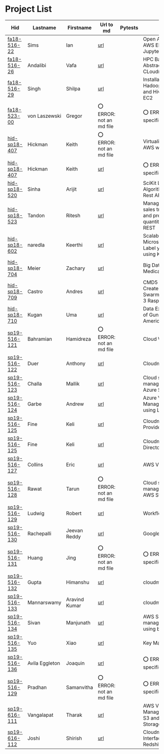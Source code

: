 # Project List

| Hid                                                                 | Lastname       | Firstname     | Url to md                                                                                                     | Pytests   | Title                                                               |
|---------------------------------------------------------------------|----------------|---------------|---------------------------------------------------------------------------------------------------------------|-----------|---------------------------------------------------------------------|
| [fa18-516-22](https://github.com/cloudmesh-community/fa18-516-22)   | Sims           | Ian           | [url](https://github.com/cloudmesh-community/fa18-516-22/blob/master/project-report/report.md)                |           | Open API with AWS EMR and Jupyter                                   |
| [fa18-516-26](https://github.com/cloudmesh-community/fa18-516-26)   | Andalibi       | Vafa          | [url](https://github.com/cloudmesh/cloudmesh-batch/blob/master/README.md)                                     |           | HPC Batch Abstraction for CLoudmesh                                 |
| [fa18-516-29](https://github.com/cloudmesh-community/fa18-516-29)   | Singh          | Shilpa        | [url](https://github.com/cloudmesh-community/fa18-516-29/tree/master/project-report/report.md)                |           | Installation of Hadoop, Spark and Hive on AWS EC2                   |
| [fa18-523-00](https://github.com/cloudmesh-community/fa18-523-00)   | von Laszewski  | Gregor        | :o: ERROR: not an md file                                                                                     |           | :o: ERROR: no title specified                                       |
| [hid-sp18-407](https://github.com/cloudmesh-community/hid-sp18-407) | Hickman        | Keith         | :o: ERROR: not an md file                                                                                     |           | Virtualization on AWS with Julia                                    |
| [hid-sp18-407](https://github.com/cloudmesh-community/hid-sp18-407) | Hickman        | Keith         | [url](https://github.com/cloudmesh-community/hid-sp18-407/blob/master/project-code/README.md)                 |           | :o: ERROR: no title specified                                       |
| [hid-sp18-520](https://github.com/cloudmesh-community/hid-sp18-520) | Sinha          | Arijit        | [url](https://github.com/cloudmesh-community/hid-sp18-523/tree/master/project-report/report.md)               |           | SciKit Learn Algorithms with Rest API                               |
| [hid-sp18-523](https://github.com/cloudmesh-community/hid-sp18-523) | Tandon         | Ritesh        | [url](https://github.com/cloudmesh-community/hid-sp18-523/tree/master/project-report/report.md)               |           | Managing item sales transactions and predicting quantity using REST |
| [hid-sp18-602](https://github.com/cloudmesh-community/hid-sp18-602) | naredla        | Keerthi       | [url](https://github.com/cloudmesh-community/hid-sp18-602/tree/master/project-report/report.md)               |           | Scalable Microservices to Label yelp images using Kuberenets        |
| [hid-sp18-704](https://github.com/cloudmesh-community/hid-sp18-704) | Meier          | Zachary       | [url](https://github.com/cloudmesh-community/hid-sp18-704/blob/master/project-report/report.md)               |           | Big Data in Medical Sciences                                        |
| [hid-sp18-709](https://github.com/cloudmesh-community/hid-sp18-709) | Castro         | Andres        | [url](https://github.com/cloudmesh-community/hid-sp18-709/blob/master/project-report/report.md)               |           | CMD5 Plugin to Create a Docker Swarm Cluster on 3 Raspberry PIs     |
| [hid-sp18-710](https://github.com/cloudmesh-community/hid-sp18-710) | Kugan          | Uma           | [url](https://github.com/cloudmesh-community/hid-sp18-710/blob/master/project-report/report.md)               |           | Data Exploration of Gun violence in America                         |
| [sp19-516-121](https://github.com/cloudmesh-community/sp19-516-121) | Bahramian      | Hamidreza     | :o: ERROR: not an md file                                                                                     |           | Cloud Workflow                                                      |
| [sp19-516-122](https://github.com/cloudmesh-community/sp19-516-122) | Duer           | Anthony       | [url](https://github.com/cloudmesh/cloudmesh-emr/blob/master/README.md)                                       |           | Cloudmesh Emr                                                       |
| [sp19-516-123](https://github.com/cloudmesh-community/sp19-516-123) | Challa         | Mallik        | [url](https://github.com/cloudmesh/cloudmesh-storage/blob/master/README.md)                                   |           | Cloud service file management with Azure Storage                    |
| [sp19-516-124](https://github.com/cloudmesh-community/sp19-516-124) | Garbe          | Andrew        | [url](https://github.com/cloudmesh-community/sp19-516-124/blob/master/project-code/readme.md)                 |           | Azure VM Management using Libcloud                                  |
| [sp19-516-125](https://github.com/cloudmesh-community/sp19-516-125) | Fine           | Keli          | [url](https://github.com/cloudmesh/cloudmesh-storage/blob/master/README.md)                                   |           | Cloudmesh Box Provider                                              |
| [sp19-516-125](https://github.com/cloudmesh-community/sp19-516-125) | Fine           | Keli          | [url](https://github.com/cloudmesh/cloudmesh-storage/blob/master/README.md)                                   |           | Cloudmesh Virtual Directory                                         |
| [sp19-516-127](https://github.com/cloudmesh-community/sp19-516-127) | Collins        | Eric          | [url](https://github.com/cloudmesh-community/sp19-516-127/blob/master/project_report.md)                      |           | AWS VM manager                                                      |
| [sp19-516-128](https://github.com/cloudmesh-community/sp19-516-128) | Rawat          | Tarun         | :o: ERROR: not an md file                                                                                     |           | Cloud service file management with AWS Storage                      |
| [sp19-516-129](https://github.com/cloudmesh-community/sp19-516-129) | Ludwig         | Robert        | [url](https://github.com/cloudmesh-community/sp19-516-129/blob/master/project-code/cloudmesh-flow/README.md)  |           | Workflow                                                            |
| [sp19-516-130](https://github.com/cloudmesh-community/sp19-516-130) | Rachepalli     | Jeevan Reddy  | [url](https://github.com/cloudmesh/cloudmesh-storage/tree/master/cloudmesh/storage/provider/gdrive/README.md) |           | Google Drive                                                        |
| [sp19-516-131](https://github.com/cloudmesh-community/sp19-516-131) | Huang          | Jing          | :o: ERROR: not an md file                                                                                     |           | :o: ERROR: no title specified                                       |
| [sp19-516-132](https://github.com/cloudmesh-community/sp19-516-132) | Gupta          | Himanshu      | [url](https://github.com/cloudmesh/cloudmesh-cloud/blob/master/README.md)                                     |           | cloudmesh.gcloud                                                    |
| [sp19-516-133](https://github.com/cloudmesh-community/sp19-516-133) | Mannarswamy    | Aravind Kumar | [url](https://github.com/cloudmesh/cloudmesh-cloud/blob/master/README.md)                                     |           | cloudmesh.gcloud                                                    |
| [sp19-516-134](https://github.com/cloudmesh-community/sp19-516-134) | Sivan          | Manjunath     | [url](https://github.com/cloudmesh/cloudmesh-storage/blob/master/README.md)                                   |           | AWS S3 file management using boto                                   |
| [sp19-516-135](https://github.com/cloudmesh-community/sp19-516-135) | Yuo            | Xiao          | [url](https://github.com/cloudmesh-community/sp19-516-135/blob/master/project-code/cloudmesh-keys/README.md)  |           | Key Management                                                      |
| [sp19-516-136](https://github.com/cloudmesh-community/sp19-516-136) | Avila Eggleton | Joaquin       | [url](https://github.com/cloudmesh-community/sp19-516-136/tree/master/project-code/cloudmesh.azure/README.md) |           | :o: ERROR: no title specified                                       |
| [sp19-516-129](https://github.com/cloudmesh-community/sp19-516-129) | Pradhan        | Samanvitha    | :o: ERROR: not an md file                                                                                     |           | :o: ERROR: no title specified                                       |
| [sp19-616-111](https://github.com/cloudmesh-community/sp19-616-111) | Vangalapat     | Tharak        | [url](https://github.com/cloudmesh/cloudmesh-objstorage/blob/master/README.md)                                |           | AWS VM Management with S3 and object Storage                        |
| [sp19-616-112](https://github.com/cloudmesh-community/sp19-616-112) | Joshi          | Shirish       | [url](https://github.com/cloudmesh-community/sp19-616-112/blob/master/project-report/report.md)               |           | Cloudmesh Interface to AWS Redshift                                 |

